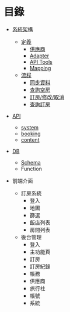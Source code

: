 
# 目錄

- [系統架構](https://github.com/Org08/gettour-doc/blob/master/architecture.md)
  - [定義](https://github.com/Org08/gettour-doc/blob/master/architecture.md#%E5%AE%9A%E7%BE%A9)
    - [供應商](https://github.com/Org08/gettour-doc/blob/master/architecture.md#%E4%BE%9B%E6%87%89%E5%95%86)
    - [Adapter](https://github.com/Org08/gettour-doc/blob/master/architecture.md#adapter)
    - [API Tools](https://github.com/Org08/gettour-doc/blob/master/architecture.md#api-tools)
    - [Mapping](https://github.com/Org08/gettour-doc/blob/master/architecture.md#mapping)
  - [流程](https://github.com/Org08/gettour-doc/blob/master/architecture.md#%E6%B5%81%E7%A8%8B)
    - [同步資料](https://github.com/Org08/gettour-doc/blob/master/architecture.md#%E5%90%8C%E6%AD%A5%E8%B3%87%E6%96%99)
    - [查詢空房](https://github.com/Org08/gettour-doc/blob/master/architecture.md#%E6%9F%A5%E8%A9%A2%E7%A9%BA%E6%88%BF)
    - [訂房/修改/取消](https://github.com/Org08/gettour-doc/blob/master/architecture.md#%E8%A8%82%E6%88%BF%E4%BF%AE%E6%94%B9%E5%8F%96%E6%B6%88)
    - [查詢訂房](https://github.com/Org08/gettour-doc/blob/master/architecture.md#%E6%9F%A5%E8%A9%A2%E8%A8%82%E6%88%BF)

- [API](https://github.com/Org08/gettour-doc/blob/master/api/README.md)
  - [system](https://github.com/Org08/gettour-doc/blob/master/api/README.md#system)
  - [booking](https://github.com/Org08/gettour-doc/blob/master/api/README.md#booking)
  - [content](https://github.com/Org08/gettour-doc/blob/master/api/README.md#content)

- [DB](https://github.com/Org08/gettour-doc/blob/master/db/README.md)
  - [Schema](https://github.com/Org08/gettour-doc/blob/master/db/Schema.md)
  - Function

- 前端介面
  - 訂房系統
    - 登入
    - 地圖
    - 篩選
    - 飯店列表
    - 房間列表
  - 後台管理
    - 登入
    - 主功能頁
    - 訂房
    - 訂房紀錄
    - 帳務
    - 供應商
    - 旅行社
    - 帳號
    - 系統


